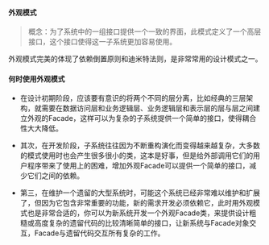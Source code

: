 #### 外观模式

> 概念：为了系统中的一组接口提供一个一致的界面，此模式定义了一个高层接口，这个接口使得这一子系统更加容易使用。

外观模式完美的体现了依赖倒置原则和迪米特法则，是非常常用的设计模式之一。

#### 何时使用外观模式

- 在设计初期阶段，应该要有意识的将两个不同的层分离，比如经典的三层架构，就需要在数据访问层和业务逻辑层、业务逻辑层和表示层的层与层之间建立外观的Facade，这样可以为复杂的子系统提供一个简单的接口，使得耦合性大大降低。

- 其次，在开发阶段，子系统往往因为不断重构演化而变得越来越复杂，大多数的模式使用时也会产生很多很小的类，这本是好事，但是给外部调用它们的用户程序带来了使用上的困难，增加外观Facade可以提供一个简单的接口，减少它们之间的依赖。

- 第三，在维护一个遗留的大型系统时，可能这个系统已经非常难以维护和扩展了，但因为它包含非常重要的功能，新的需求开发必须依赖它，此时用外观模式也是非常合适的，你可以为新系统开发一个外观Facade类，来提供设计粗糙或高度复杂的遗留代码的比较清晰简单的接口，让新系统与Facade对象交互，Facade与遗留代码交互所有复杂的工作。